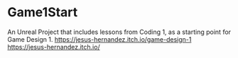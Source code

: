 # Game1Start
An Unreal Project that includes lessons from Coding 1, as a starting point for Game Design 1.
https://jesus-hernandez.itch.io/game-design-1
https://jesus-hernandez.itch.io/
